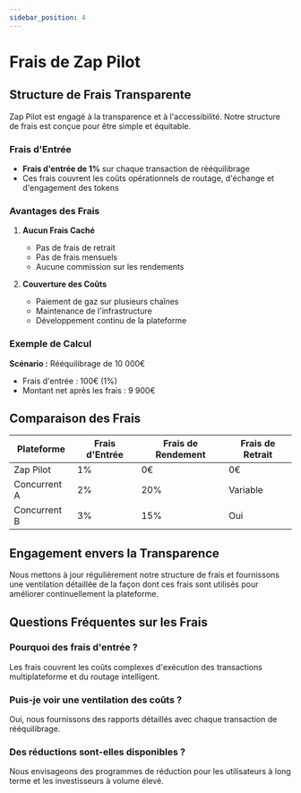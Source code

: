 ```yaml
---
sidebar_position: 4
---
```


# Frais de Zap Pilot

## Structure de Frais Transparente

Zap Pilot est engagé à la transparence et à l'accessibilité. Notre structure de frais est conçue
pour être simple et équitable.

### Frais d'Entrée

- **Frais d'entrée de 1%** sur chaque transaction de rééquilibrage
- Ces frais couvrent les coûts opérationnels de routage, d'échange et d'engagement des tokens

### Avantages des Frais

1. **Aucun Frais Caché**
   - Pas de frais de retrait
   - Pas de frais mensuels
   - Aucune commission sur les rendements

2. **Couverture des Coûts**
   - Paiement de gaz sur plusieurs chaînes
   - Maintenance de l'infrastructure
   - Développement continu de la plateforme

### Exemple de Calcul

**Scénario :** Rééquilibrage de 10 000€

- Frais d'entrée : 100€ (1%)
- Montant net après les frais : 9 900€

## Comparaison des Frais

| Plateforme   | Frais d'Entrée | Frais de Rendement | Frais de Retrait |
| ------------ | -------------- | ------------------ | ---------------- |
| Zap Pilot    | 1%             | 0€                 | 0€               |
| Concurrent A | 2%             | 20%                | Variable         |
| Concurrent B | 3%             | 15%                | Oui              |

## Engagement envers la Transparence

Nous mettons à jour régulièrement notre structure de frais et fournissons une ventilation détaillée
de la façon dont ces frais sont utilisés pour améliorer continuellement la plateforme.

## Questions Fréquentes sur les Frais

### Pourquoi des frais d'entrée ?

Les frais couvrent les coûts complexes d'exécution des transactions multiplateforme et du routage
intelligent.

### Puis-je voir une ventilation des coûts ?

Oui, nous fournissons des rapports détaillés avec chaque transaction de rééquilibrage.

### Des réductions sont-elles disponibles ?

Nous envisageons des programmes de réduction pour les utilisateurs à long terme et les investisseurs
à volume élevé.
